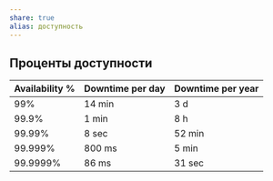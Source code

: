 ```yaml
---
share: true
alias: доступность
---
```


## Проценты доступности

| Availability % | Downtime per day | Downtime per year |
|----------------|------------------|-------------------|
|            99% | 14 min           | 3 d               |
|          99.9% | 1 min            | 8 h               |
|         99.99% | 8 sec            | 52 min            |
|        99.999% | 800 ms           | 5 min             |
|       99.9999% | 86 ms            | 31 sec            |
